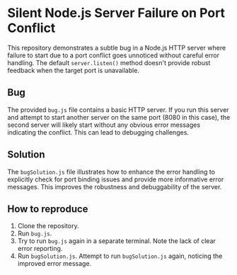 # Silent Node.js Server Failure on Port Conflict

This repository demonstrates a subtle bug in a Node.js HTTP server where failure to start due to a port conflict goes unnoticed without careful error handling.  The default `server.listen()` method doesn't provide robust feedback when the target port is unavailable.

## Bug
The provided `bug.js` file contains a basic HTTP server. If you run this server and attempt to start another server on the same port (8080 in this case), the second server will likely start without any obvious error messages indicating the conflict. This can lead to debugging challenges.

## Solution
The `bugSolution.js` file illustrates how to enhance the error handling to explicitly check for port binding issues and provide more informative error messages. This improves the robustness and debuggability of the server.

## How to reproduce
1. Clone the repository.
2. Run `bug.js`.
3. Try to run `bug.js` again in a separate terminal.  Note the lack of clear error reporting.
4. Run `bugSolution.js`. Attempt to run `bugSolution.js` again, noticing the improved error message.